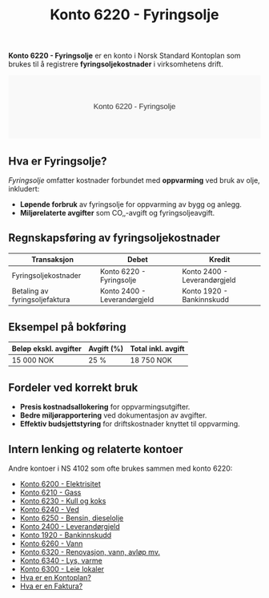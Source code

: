 ﻿---
title: "Konto 6220 - Fyringsolje"
seoTitle: "Konto 6220 | Fyringsolje | Kontoplan"
description: "Konto 6220 i kontoplanen brukes til å bokføre kostnader til fyringsolje for oppvarming i virksomheten. Lær om typiske transaksjoner, føring og eksempler."
summary: "Kort guide til konto 6220: bokføring av kostnader til fyringsolje i drift."
---

**Konto 6220 - Fyringsolje** er en konto i Norsk Standard Kontoplan som brukes til å registrere **fyringsoljekostnader** i virksomhetens drift.

![Illustrasjon av konto 6220 Fyringsolje](6220-fyringsolje-image.svg)

## Hva er Fyringsolje?

*Fyringsolje* omfatter kostnader forbundet med **oppvarming** ved bruk av olje, inkludert:

* **Løpende forbruk** av fyringsolje for oppvarming av bygg og anlegg.
* **Miljørelaterte avgifter** som CO‚‚-avgift og fyringsoljeavgift.

## Regnskapsføring av fyringsoljekostnader

| Transaksjon                      | Debet                         | Kredit                       |
|----------------------------------|-------------------------------|------------------------------|
| Fyringsoljekostnader             | Konto 6220 - Fyringsolje      | Konto 2400 - Leverandørgjeld |
| Betaling av fyringsoljefaktura   | Konto 2400 - Leverandørgjeld  | Konto 1920 - Bankinnskudd    |

## Eksempel på bokføring

| Beløp ekskl. avgifter | Avgift (%) | Total inkl. avgift |
|-----------------------|------------|--------------------|
| 15 000 NOK            | 25 %       | 18 750 NOK         |

## Fordeler ved korrekt bruk

* **Presis kostnadsallokering** for oppvarmingsutgifter.
* **Bedre miljørapportering** ved dokumentasjon av avgifter.
* **Effektiv budsjettstyring** for driftskostnader knyttet til oppvarming.

## Intern lenking og relaterte kontoer

Andre kontoer i NS 4102 som ofte brukes sammen med konto 6220:

* [Konto 6200 - Elektrisitet](/blogs/kontoplan/6200-elektrisitet "Konto 6200 - Elektrisitet")
* [Konto 6210 - Gass](/blogs/kontoplan/6210-gass "Konto 6210 - Gass")
* [Konto 6230 - Kull og koks](/blogs/kontoplan/6230-kull-koks "Konto 6230 - Kull og koks")
* [Konto 6240 - Ved](/blogs/kontoplan/6240-ved "Konto 6240 - Ved")
* [Konto 6250 - Bensin, dieselolje](/blogs/kontoplan/6250-bensin-dieselolje "Konto 6250 - Bensin, dieselolje")
* [Konto 2400 - Leverandørgjeld](/blogs/kontoplan/2400-leverandorgjeld "Konto 2400 - Leverandørgjeld")
* [Konto 1920 - Bankinnskudd](/blogs/kontoplan/1920-bankinnskudd "Konto 1920 - Bankinnskudd")
* [Konto 6260 - Vann](/blogs/kontoplan/6260-vann "Konto 6260 - Vann")
* [Konto 6320 - Renovasjon, vann, avløp mv.](/blogs/kontoplan/6320-renovasjon-vann-avlop-mv "Konto 6320 - Renovasjon, vann, avløp mv.")
* [Konto 6340 - Lys, varme](/blogs/kontoplan/6340-lys-varme "Konto 6340 - Lys, varme")
* [Konto 6300 - Leie lokaler](/blogs/kontoplan/6300-leie-lokaler "Konto 6300 - Leie lokaler")
* [Hva er en Kontoplan?](/blogs/regnskap/hva-er-kontoplan "Hva er en Kontoplan? Komplett Guide til Kontoplaner i Norsk Regnskap")
* [Hva er en Faktura?](/blogs/regnskap/hva-er-en-faktura "Hva er en Faktura? En Guide til Norske Fakturakrav")






